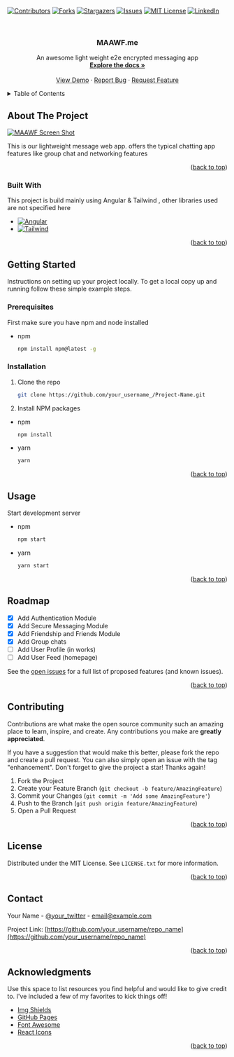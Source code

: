 <a name="readme-top"></a>

[![Contributors][contributors-shield]][contributors-url]
[![Forks][forks-shield]][forks-url]
[![Stargazers][stars-shield]][stars-url]
[![Issues][issues-shield]][issues-url]
[![MIT License][license-shield]][license-url]
[![LinkedIn][linkedin-shield]][linkedin-url]

<!-- PROJECT LOGO -->
<br />
<div align="center">

  <h3 align="center">MAAWF.me</h3>

  <p align="center">
    An awesome light weight e2e encrypted messaging app
    <br />
    <a href="https://github.com/Dopeamin/projet_angular_front"><strong>Explore the docs »</strong></a>
    <br />
    <br />
    <a href="https://maawf.me/register">View Demo</a>
    ·
    <a href="https://github.com/Dopeamin/projet_angular_front/issues">Report Bug</a>
    ·
    <a href="https://github.com/Dopeamin/projet_angular_front/issues">Request Feature</a>
  </p>
</div>

<!-- TABLE OF CONTENTS -->
<details>
  <summary>Table of Contents</summary>
  <ol>
    <li>
      <a href="#about-the-project">About The Project</a>
      <ul>
        <li><a href="#built-with">Built With</a></li>
      </ul>
    </li>
    <li>
      <a href="#getting-started">Getting Started</a>
      <ul>
        <li><a href="#prerequisites">Prerequisites</a></li>
        <li><a href="#installation">Installation</a></li>
      </ul>
    </li>
    <li><a href="#usage">Usage</a></li>
    <li><a href="#roadmap">Roadmap</a></li>
    <li><a href="#contributing">Contributing</a></li>
    <li><a href="#license">License</a></li>
    <li><a href="#contact">Contact</a></li>
    <li><a href="#acknowledgments">Acknowledgments</a></li>
  </ol>
</details>

<!-- ABOUT THE PROJECT -->

## About The Project

[![MAAWF Screen Shot][product-screenshot]](https://maawf.me)

This is our lightweight message web app. offers the typical chatting app features like group chat and networking features


<p align="right">(<a href="#readme-top">back to top</a>)</p>

### Built With

This project is build mainly using Angular & Tailwind , other libraries used are not specified here

- [![Angular][angular.io]][angular-url]
- [![Tailwind][tailwind.com]][tailwind-url]

<p align="right">(<a href="#readme-top">back to top</a>)</p>

<!-- GETTING STARTED -->

## Getting Started

Instructions on setting up your project locally.
To get a local copy up and running follow these simple example steps.

### Prerequisites

First make sure you have npm and node installed

- npm
  ```sh
  npm install npm@latest -g
  ```

### Installation
1. Clone the repo
   ```sh
   git clone https://github.com/your_username_/Project-Name.git
   ```
2. Install NPM packages
- npm
   ```sh
   npm install
   ```
- yarn
   ```sh
   yarn
   ```

<p align="right">(<a href="#readme-top">back to top</a>)</p>

<!-- USAGE EXAMPLES -->

## Usage

Start development server
- npm
   ```sh
   npm start
   ```
- yarn
   ```sh
   yarn start
   ```

<p align="right">(<a href="#readme-top">back to top</a>)</p>

<!-- ROADMAP -->

## Roadmap

- [x] Add Authentication Module
- [x] Add Secure Messaging Module
- [x] Add Friendship and Friends Module
- [x] Add Group chats
- [ ] Add User Profile (in works)
- [ ] Add User Feed (homepage)

See the [open issues](https://github.com/Dopeamin/projet_angular_front/issues) for a full list of proposed features (and known issues).

<p align="right">(<a href="#readme-top">back to top</a>)</p>

<!-- CONTRIBUTING -->

## Contributing

Contributions are what make the open source community such an amazing place to learn, inspire, and create. Any contributions you make are **greatly appreciated**.

If you have a suggestion that would make this better, please fork the repo and create a pull request. You can also simply open an issue with the tag "enhancement".
Don't forget to give the project a star! Thanks again!

1. Fork the Project
2. Create your Feature Branch (`git checkout -b feature/AmazingFeature`)
3. Commit your Changes (`git commit -m 'Add some AmazingFeature'`)
4. Push to the Branch (`git push origin feature/AmazingFeature`)
5. Open a Pull Request

<p align="right">(<a href="#readme-top">back to top</a>)</p>

<!-- LICENSE -->

## License

Distributed under the MIT License. See `LICENSE.txt` for more information.

<p align="right">(<a href="#readme-top">back to top</a>)</p>

<!-- CONTACT -->

## Contact

Your Name - [@your_twitter](https://twitter.com/your_username) - email@example.com

Project Link: [https://github.com/your_username/repo_name](https://github.com/your_username/repo_name)

<p align="right">(<a href="#readme-top">back to top</a>)</p>

<!-- ACKNOWLEDGMENTS -->

## Acknowledgments

Use this space to list resources you find helpful and would like to give credit to. I've included a few of my favorites to kick things off!

- [Img Shields](https://shields.io)
- [GitHub Pages](https://pages.github.com)
- [Font Awesome](https://fontawesome.com)
- [React Icons](https://react-icons.github.io/react-icons/search)

<p align="right">(<a href="#readme-top">back to top</a>)</p>

<!-- MARKDOWN LINKS & IMAGES -->
<!-- https://www.markdownguide.org/basic-syntax/#reference-style-links -->

[contributors-shield]: https://img.shields.io/github/contributors/Dopeamin/projet_angular_front.svg?style=for-the-badge
[contributors-url]: https://github.com/Dopeamin/projet_angular_front/graphs/contributors
[forks-shield]: https://img.shields.io/github/forks/Dopeamin/projet_angular_front.svg?style=for-the-badge
[forks-url]: https://github.com/Dopeamin/projet_angular_front/network/members
[stars-shield]: https://img.shields.io/github/stars/Dopeamin/projet_angular_front.svg?style=for-the-badge
[stars-url]: https://github.com/Dopeamin/projet_angular_front/stargazers
[issues-shield]: https://img.shields.io/github/issues/Dopeamin/projet_angular_front.svg?style=for-the-badge
[issues-url]: https://github.com/Dopeamin/projet_angular_front/issues
[license-shield]: https://img.shields.io/github/license/Dopeamin/projet_angular_front.svg?style=for-the-badge
[license-url]: https://github.com/Dopeamin/projet_angular_front/blob/master/LICENSE.txt
[linkedin-shield]: https://img.shields.io/badge/-LinkedIn-black.svg?style=for-the-badge&logo=linkedin&colorB=555
[linkedin-url]: https://linkedin.com/in/othneildrew
[product-screenshot]: https://i.ibb.co/8x3yHtH/Screenshot-2023-01-17-at-12-49-03.png
[next.js]: https://img.shields.io/badge/next.js-000000?style=for-the-badge&logo=nextdotjs&logoColor=white
[next-url]: https://nextjs.org/
[react.js]: https://img.shields.io/badge/React-20232A?style=for-the-badge&logo=react&logoColor=61DAFB
[react-url]: https://reactjs.org/
[vue.js]: https://img.shields.io/badge/Vue.js-35495E?style=for-the-badge&logo=vuedotjs&logoColor=4FC08D
[vue-url]: https://vuejs.org/
[angular.io]: https://img.shields.io/badge/Angular-DD0031?style=for-the-badge&logo=angular&logoColor=white
[angular-url]: https://angular.io/
[svelte.dev]: https://img.shields.io/badge/Svelte-4A4A55?style=for-the-badge&logo=svelte&logoColor=FF3E00
[svelte-url]: https://svelte.dev/
[laravel.com]: https://img.shields.io/badge/Laravel-FF2D20?style=for-the-badge&logo=laravel&logoColor=white
[laravel-url]: https://laravel.com
[tailwind.com]: https://img.shields.io/badge/tailwind-563D7C?style=for-the-badge&logo=tailwind&logoColor=white
[tailwind-url]: https://tailwind.com
[jquery.com]: https://img.shields.io/badge/jQuery-0769AD?style=for-the-badge&logo=jquery&logoColor=white
[jquery-url]: https://jquery.com
